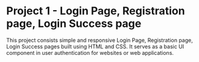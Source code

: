 # Project 1 - Login Page, Registration page, Login Success page

This project consists simple and responsive Login Page, Registration page, Login Success pages built using HTML and CSS. It serves as a basic UI component in user authentication for websites or web applications.
